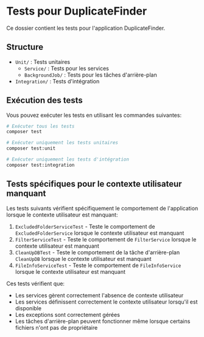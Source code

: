 # Tests pour DuplicateFinder

Ce dossier contient les tests pour l'application DuplicateFinder.

## Structure

- `Unit/` : Tests unitaires
  - `Service/` : Tests pour les services
  - `BackgroundJob/` : Tests pour les tâches d'arrière-plan
- `Integration/` : Tests d'intégration

## Exécution des tests

Vous pouvez exécuter les tests en utilisant les commandes suivantes:

```bash
# Exécuter tous les tests
composer test

# Exécuter uniquement les tests unitaires
composer test:unit

# Exécuter uniquement les tests d'intégration
composer test:integration
```

## Tests spécifiques pour le contexte utilisateur manquant

Les tests suivants vérifient spécifiquement le comportement de l'application lorsque le contexte utilisateur est manquant:

1. `ExcludedFolderServiceTest` - Teste le comportement de `ExcludedFolderService` lorsque le contexte utilisateur est manquant
2. `FilterServiceTest` - Teste le comportement de `FilterService` lorsque le contexte utilisateur est manquant
3. `CleanUpDBTest` - Teste le comportement de la tâche d'arrière-plan `CleanUpDB` lorsque le contexte utilisateur est manquant
4. `FileInfoServiceTest` - Teste le comportement de `FileInfoService` lorsque le contexte utilisateur est manquant

Ces tests vérifient que:
- Les services gèrent correctement l'absence de contexte utilisateur
- Les services définissent correctement le contexte utilisateur lorsqu'il est disponible
- Les exceptions sont correctement gérées
- Les tâches d'arrière-plan peuvent fonctionner même lorsque certains fichiers n'ont pas de propriétaire
